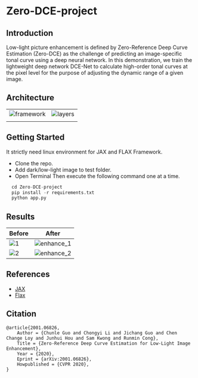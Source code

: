 # Zero-DCE-project

## Introduction
Low-light picture enhancement is defined by Zero-Reference Deep Curve Estimation (Zero-DCE) as the challenge of predicting an image-specific tonal curve using a deep neural network.
In this demonstration, we train the lightweight deep network DCE-Net to calculate high-order tonal curves at the pixel level for the purpose of adjusting the dynamic range of a given image. 

## Architecture
|   |   |
|---|---|
| ![framework](https://user-images.githubusercontent.com/87682045/192520372-0207f6b0-c7ac-4448-bc8a-5345972b497e.png)|![layers](https://user-images.githubusercontent.com/87682045/192520494-b195da62-3f03-4716-8e3d-e100dcf36257.png)  
|||

## Getting Started
It strictly need linux environment for JAX and FLAX Framework.
- Clone the repo.
- Add dark/low-light image to test folder.
- Open Terminal
Then execute the following command one at a time.
```python
  cd Zero-DCE-project
  pip install -r requirements.txt
  python app.py
```


## Results
| Before | After |
|  ----  | ----- |
|![1](https://user-images.githubusercontent.com/87682045/192528300-7f7c7f7c-7439-4d71-a68f-ef45e878c60d.png)|![enhance_1](https://user-images.githubusercontent.com/87682045/192528424-2aa6a52f-d86e-4649-b1a6-6cdedb1e4b43.png)|
|![2](https://user-images.githubusercontent.com/87682045/192528374-6dd72a89-9d10-4dd7-8082-afa7703faad3.png)|![enhance_2](https://user-images.githubusercontent.com/87682045/192528483-feee73e0-83d8-4dc4-a9bf-86d2d5afc2d4.png)|

## References
  - [JAX](https://jax.readthedocs.io)
  - [Flax](https://flax.readthedocs.io)


## Citation

```
@article{2001.06826,
    Author = {Chunle Guo and Chongyi Li and Jichang Guo and Chen Change Loy and Junhui Hou and Sam Kwong and Runmin Cong},
    Title = {Zero-Reference Deep Curve Estimation for Low-Light Image Enhancement},
    Year = {2020},
    Eprint = {arXiv:2001.06826},
    Howpublished = {CVPR 2020},
}

